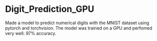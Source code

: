 # Digit_Prediction_GPU

Made a model to predict numerical digits with the MNIST dataset using pytorch and torchvision. The model was trained on a GPU and perfomed very well: 97% accuracy.
